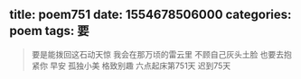 title: poem751
date: 1554678506000
categories: poem
tags: 要
---
> 要是能拨回这石动天惊
我会在那万顷的雷云里
不顾自己灰头土脸
也要去抱紧你
早安
孤独小美
格致别趣
六点起床第751天 迟到75天
